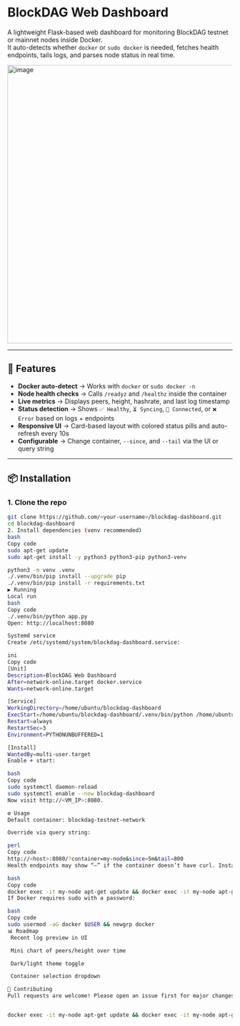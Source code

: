 # BlockDAG Web Dashboard

A lightweight Flask-based web dashboard for monitoring BlockDAG testnet or mainnet nodes inside Docker.  
It auto-detects whether `docker` or `sudo docker` is needed, fetches health endpoints, tails logs, and parses node status in real time.



<img width="996" height="624" alt="image" src="https://github.com/user-attachments/assets/db5c5324-a0a3-4062-8506-305919dbefc7" />

---

## 🚀 Features
- **Docker auto-detect** → Works with `docker` or `sudo docker -n`
- **Node health checks** → Calls `/readyz` and `/healthz` inside the container
- **Live metrics** → Displays peers, height, hashrate, and last log timestamp
- **Status detection** → Shows `✅ Healthy`, `⏳ Syncing`, `🔗 Connected`, or `❌ Error` based on logs + endpoints
- **Responsive UI** → Card-based layout with colored status pills and auto-refresh every 10s
- **Configurable** → Change container, `--since`, and `--tail` via the UI or query string

---

## 📦 Installation

### 1. Clone the repo
```bash
git clone https://github.com/<your-username>/blockdag-dashboard.git
cd blockdag-dashboard
2. Install dependencies (venv recommended)
bash
Copy code
sudo apt-get update
sudo apt-get install -y python3 python3-pip python3-venv

python3 -m venv .venv
./.venv/bin/pip install --upgrade pip
./.venv/bin/pip install -r requirements.txt
▶️ Running
Local run
bash
Copy code
./.venv/bin/python app.py
Open: http://localhost:8080

Systemd service
Create /etc/systemd/system/blockdag-dashboard.service:

ini
Copy code
[Unit]
Description=BlockDAG Web Dashboard
After=network-online.target docker.service
Wants=network-online.target

[Service]
WorkingDirectory=/home/ubuntu/blockdag-dashboard
ExecStart=/home/ubuntu/blockdag-dashboard/.venv/bin/python /home/ubuntu/blockdag-dashboard/app.py
Restart=always
RestartSec=3
Environment=PYTHONUNBUFFERED=1

[Install]
WantedBy=multi-user.target
Enable + start:

bash
Copy code
sudo systemctl daemon-reload
sudo systemctl enable --now blockdag-dashboard
Now visit http://<VM_IP>:8080.

⚙️ Usage
Default container: blockdag-testnet-network

Override via query string:

perl
Copy code
http://<host>:8080/?container=my-node&since=5m&tail=800
Health endpoints may show “—” if the container doesn’t have curl. Install with:

bash
Copy code
docker exec -it my-node apt-get update && docker exec -it my-node apt-get install -y curl
If Docker requires sudo with a password:

bash
Copy code
sudo usermod -aG docker $USER && newgrp docker
📊 Roadmap
 Recent log preview in UI

 Mini chart of peers/height over time

 Dark/light theme toggle

 Container selection dropdown

🤝 Contributing
Pull requests are welcome! Please open an issue first for major changes.


docker exec -it my-node apt-get update && docker exec -it my-node apt-get install -y curl
